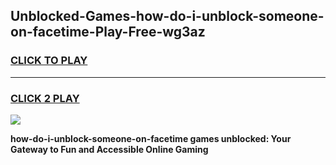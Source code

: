 
## Unblocked-Games-how-do-i-unblock-someone-on-facetime-Play-Free-wg3az
<h3>
<a href="https://premium76.site?title=how-do-i-unblock-someone-on-facetime&ref=18A1">CLICK TO PLAY</a></h3>
<hr>

<h3>
<a href="https://premium76.site?title=how-do-i-unblock-someone-on-facetime&ref=18A1">CLICK 2 PLAY</a>
  
</h3>

<a href="https://premium76.site?title=how-do-i-unblock-someone-on-facetime&ref=18A1"><img src="https://clearcache.store/games.png"></a>


**how-do-i-unblock-someone-on-facetime games unblocked: Your Gateway to Fun and Accessible Online Gaming**
